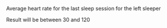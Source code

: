 Average heart rate for the last sleep session for the left sleeper

Result will be between 30 and 120